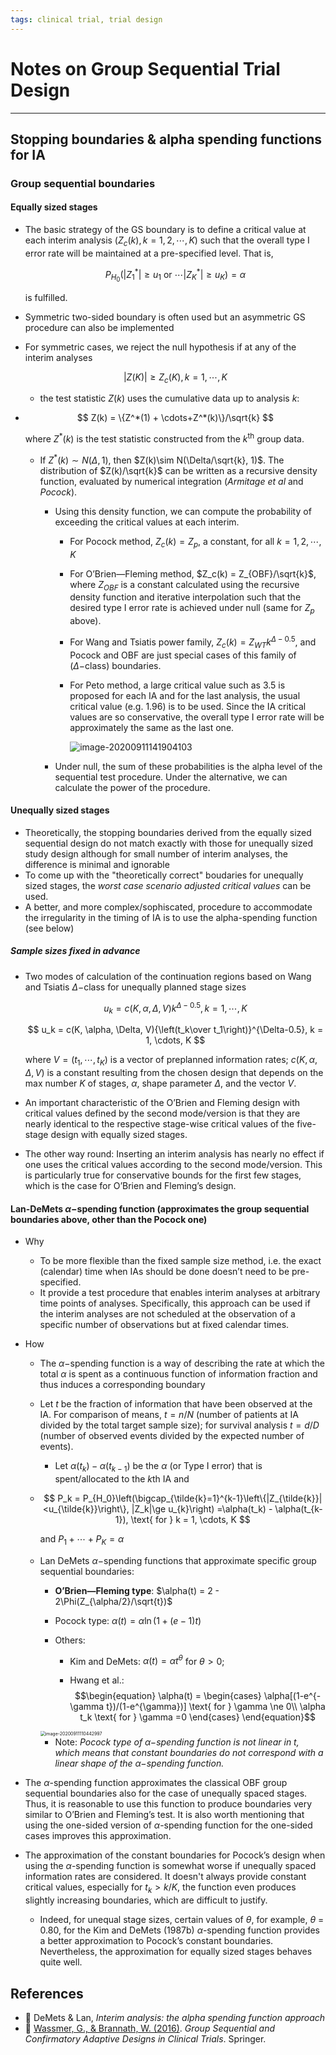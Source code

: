 ```yaml
---
tags: clinical trial, trial design
---
```


# Notes on Group Sequential Trial Design​
<hr>

## Stopping boundaries & alpha spending functions for IA

### Group sequential boundaries 

#### Equally sized stages

- The basic strategy of the GS boundary is to define a critical value at each interim analysis ($Z_c(k), k = 1, 2, \cdots, K$) such that the overall type I error rate will be maintained at a pre-specified level. That is,
  
  $$
  P_{H_0}(|Z_1^*|\ge u_1 \text{ or } \cdots |Z_K^*|\ge u_K) = \alpha
  $$

  is fulfilled.

- Symmetric two-sided boundary is often used but an asymmetric GS procedure can also be implemented 

- For symmetric cases, we reject the null hypothesis if at any of the interim analyses
  
  $$
  |Z(K)|\ge Z_c(K), k = 1, \cdots, K
  $$

  - the test statistic $Z(k)$ uses the cumulative data up to analysis $k$:
- 
    $$
    Z(k) = \{Z^*(1) + \cdots+Z^*(k)\}/\sqrt{k}
    $$

    where $Z^*(k)$ is the test statistic constructed from the $k^{\text{th}}$ group data.

  - If $Z^*(k)\sim N(\Delta, 1)$, then $Z(k)\sim N(\Delta/\sqrt{k}, 1)$. The distribution of $Z(k)/\sqrt{k}$ can be written as a recursive density function, evaluated by numerical integration (*Armitage et al* and *Pocock*). 

    - Using this density function, we can compute the probability of exceeding the critical values at each interim.

      - For Pocock method, $Z_c(k) = Z_p$, a constant, for all $k = 1, 2, \cdots, K$

      - For O’Brien—Fleming method, $Z_c(k) = Z_{OBF}/\sqrt{k}$, where $Z_{OBF}$ is a constant calculated using the recursive density function and iterative interpolation such that the desired type I error rate is achieved under null (same for $Z_p$ above).

      - For Wang and Tsiatis power family, $Z_c(k) = Z_{WT}k^{\Delta-0.5}$, and Pocock and OBF are just special cases of this family of ($\Delta-$class) boundaries.

      - For Peto method, a large critical value such as 3.5 is proposed for each IA and for the last analysis, the usual critical value (e.g. 1.96) is to be used. Since the IA critical values are so conservative, the overall type I error rate will be approximately the same as the last one.

        ![image-20200911141904103](https://raw.githubusercontent.com/askming/picgo/master/image-20200911141904103.png)
    
    - Under null, the sum of these probabilities is the alpha level of the sequential test procedure. Under the alternative, we can calculate the power of the procedure.

#### Unequally sized stages

- Theoretically, the stopping boundaries derived from the equally sized sequential design do not match exactly with those for unequally sized study design although for small number of interim analyses, the difference is minimal and ignorable
- To come up with the "theoretically correct" boudaries for unequally sized stages, the *worst case scenario adjusted critical values* can be used.
- A better, and more complex/sophiscated, procedure to accommodate the irregularity in the timing of IA is to use the alpha-spending function (see below)

##### Sample sizes fixed in advance

- Two modes of calculation of the continuation regions based on Wang and Tsiatis $\Delta-$class for unequally planned stage sizes

    $$
    u_k = c(K, \alpha, \Delta, V)k^{\Delta-0.5}, k = 1, \cdots, K
    $$

   
    $$
    u_k = c(K, \alpha, \Delta, V){\left(t_k\over t_1\right)}^{\Delta-0.5}, k = 1, \cdots, K
    $$

    where $V = (t_1, \cdots, t_K)$ is a vector of preplanned information rates; $c(K, \alpha, \Delta, V)$ is a constant resulting from the chosen design that depends on the max number $K$ of stages, $\alpha$, shape parameter $\Delta$, and the vector $V$.

- An important characteristic of the O’Brien and Fleming design with critical
  values defined by the second mode/version is that they are nearly identical to the respective stage-wise critical values of the five-stage design with equally sized stages.

- The other way round: Inserting an interim analysis has nearly no effect if one uses the critical values according to the second mode/version. This is particularly true for conservative bounds for the first few stages, which is the case for O’Brien and Fleming’s design.

#### Lan-DeMets  $\alpha-$spending function (approximates the group sequential boundaries above, other than the Pocock one)

- Why

  - To be more flexible than the fixed sample size method, i.e. the exact (calendar) time when IAs should be done doesn’t need to be pre-specified. 
  - It provide a test procedure that enables interim analyses at arbitrary time points of analyses. Specifically, this approach can be used if the interim analyses are not scheduled at the observation of a specific number of observations but at fixed calendar times.

- How

  - The $\alpha-$spending function is a way of describing the rate at which the total $\alpha$ is spent as a continuous function of information fraction and thus induces a corresponding boundary

  - Let $t$ be the fraction of information that have been observed at the IA. For comparison of means, $t=n/N$ (number of patients at IA divided by the total target sample size); for survival analysis $t = d/D$ (number of observed events divided by the expected number of events).

    - Let $\alpha(t_k) - \alpha(t_{k-1})$ be the $\alpha$ (or Type I error) that is spent/allocated to the $k$th IA and
  - 
      $$
      P_k = P_{H_0}\left(\bigcap_{\tilde{k}=1}^{k-1}\left\{|Z_{\tilde{k}}|<u_{\tilde{k}}\right\}, |Z_k|\ge u_{k}\right) =\alpha(t_k) - \alpha(t_{k-1}), \text{ for } k = 1, \cdots, K
      $$
      
      and $P_1 + \cdots + P_K = \alpha$
    
      
    
  - Lan DeMets $\alpha-$spending functions that approximate specific group sequential boundaries:
  
    - **O’Brien—Fleming type**: $\alpha(t) = 2 - 2\Phi(Z_{\alpha/2}/\sqrt{t})$
    
    - Pocock type: $\alpha(t) = \alpha\ln(1+(e-1)t)$
  
    - Others: 
    
      - Kim and DeMets: $\alpha(t) = \alpha t^{\theta}$ for $\theta>0$; 
    
      - Hwang et al.: $$\begin{equation} \alpha(t) = \begin{cases}  \alpha[(1-e^{-\gamma t})/(1-e^{\gamma})] \text{ for } \gamma \ne 0\\ \alpha t_k \text{ for } \gamma =0 \end{cases} \end{equation}$$
    
        
    
    <img src="https://raw.githubusercontent.com/askming/picgo/master/image-20200911110442997.png" alt="image-20200911110442997" style="zoom:50%;" />
    
    
    
    - Note: *Pocock type of $\alpha-$spending function is not linear in $t$, which means that constant boundaries do not correspond with a linear shape of the $\alpha-$spending function.*
    
      
    
  
- The $\alpha$-spending function approximates the classical OBF group sequential boundaries also for the case of unequally spaced stages. Thus, it is reasonable to use this function to produce boundaries very similar to O’Brien and Fleming’s test. It is also worth mentioning that using the one-sided version of $\alpha$-spending function for the one-sided cases improves this approximation.

- The approximation of the constant boundaries for Pocock’s design when using the $\alpha$-spending function is somewhat worse if unequally spaced information rates are considered. It doesn't always provide constant critical values, especially for $t_k>k/K$, the function even produces slightly increasing boundaries, which are difficult to justify.

  - Indeed, for unequal stage sizes, certain values of $\theta$, for example, $\theta$ = 0.80, for the Kim and DeMets (1987b) $\alpha$-spending function provides a better approximation to Pocock’s constant boundaries. Nevertheless, the approximation for equally sized stages behaves quite well.

## References

- :page_with_curl: DeMets & Lan, *Interim analysis: the alpha spending function approach* 
- :book: [Wassmer, G., & Brannath, W. (2016)](Book-Group%20Sequential%20and%20Confirmatory%20Adaptive%20Designs%20in%20Clinical%20Trials.md). *Group Sequential and Confirmatory Adaptive Designs in Clinical Trials*. Springer.  

